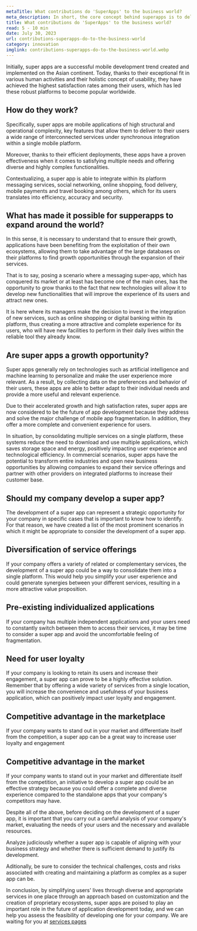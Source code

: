 ```yaml
---
metaTitle: What contributions do 'SuperApps' to the business world?
meta_description: In short, the core concept behind superapps is to deliver value through a more convenient, intuitive and efficient user experience. This translates into efficiency, accuracy and security for both businesses and users.
title: What contributions do 'SuperApps' to the business world?
read: 5 - 10 min
date: July 30, 2023
url: contributions-superapps-do-to-the-business-world
category: innovation
imglink: contributions-superapps-do-to-the-business-world.webp
---
```


Initially, super apps are a successful mobile development trend created and implemented on the Asian continent. Today, thanks to their exceptional fit in various human activities and their holistic concept of usability, they have achieved the highest satisfaction rates among their users, which has led these robust platforms to become popular worldwide.

## How do they work?

Specifically, super apps are mobile applications of high structural and operational complexity, key features that allow them to deliver to their users a wide range of interconnected services under synchronous integration within a single mobile platform.

Moreover, thanks to their efficient deployments, these apps have a proven effectiveness when it comes to satisfying multiple needs and offering diverse and highly complex functionalities.

Contextualizing, a super app is able to integrate within its platform messaging services, social networking, online shopping, food delivery, mobile payments and travel booking among others, which for its users translates into efficiency, accuracy and security.

## What has made it possible for supperapps to expand around the world?

In this sense, it is necessary to understand that to ensure their growth, applications have been benefiting from the exploitation of their own ecosystems, allowing them to take advantage of the large databases on their platforms to find growth opportunities through the expansion of their services.

That is to say, posing a scenario where a messaging super-app, which has conquered its market or at least has become one of the main ones, has the opportunity to grow thanks to the fact that new technologies will allow it to develop new functionalities that will improve the experience of its users and attract new ones.

It is here where its managers make the decision to invest in the integration of new services, such as online shopping or digital banking within its platform, thus creating a more attractive and complete experience for its users, who will have new facilities to perform in their daily lives within the reliable tool they already know.

## Are super apps a growth opportunity?

Super apps generally rely on technologies such as artificial intelligence and machine learning to personalize and make the user experience more relevant. As a result, by collecting data on the preferences and behavior of their users, these apps are able to better adapt to their individual needs and provide a more useful and relevant experience.

Due to their accelerated growth and high satisfaction rates, super apps are now considered to be the future of app development because they address and solve the major challenge of mobile app fragmentation. In addition, they offer a more complete and convenient experience for users.

In situation, by consolidating multiple services on a single platform, these systems reduce the need to download and use multiple applications, which saves storage space and energy, positively impacting user experience and technological efficiency. In commercial scenarios, super apps have the potential to transform entire industries and open new business opportunities by allowing companies to expand their service offerings and partner with other providers on integrated platforms to increase their customer base.

## Should my company develop a super app?

The development of a super app can represent a strategic opportunity for your company in specific cases that is important to know how to identify. For that reason, we have created a list of the most prominent scenarios in which it might be appropriate to consider the development of a super app.

## Diversification of service offerings

If your company offers a variety of related or complementary services, the development of a super app could be a way to consolidate them into a single platform. This would help you simplify your user experience and could generate synergies between your different services, resulting in a more attractive value proposition.

## Pre-existing individualized applications

If your company has multiple independent applications and your users need to constantly switch between them to access their services, it may be time to consider a super app and avoid the uncomfortable feeling of fragmentation.

## Need for user loyalty

If your company is looking to retain its users and increase their engagement, a super app can prove to be a highly effective solution. Remember that by offering a wide variety of services from a single location, you will increase the convenience and usefulness of your business application, which can positively impact user loyalty and engagement.

## Competitive advantage in the marketplace

If your company wants to stand out in your market and differentiate itself from the competition, a super app can be a great way to increase user loyalty and engagement

## Competitive advantage in the market

If your company wants to stand out in your market and differentiate itself from the competition, an initiative to develop a super app could be an effective strategy because you could offer a complete and diverse experience compared to the standalone apps that your company's competitors may have.

Despite all of the above, before deciding on the development of a super app, it is important that you carry out a careful analysis of your company's market, evaluating the needs of your users and the necessary and available resources.

Analyze judiciously whether a super app is capable of aligning with your business strategy and whether there is sufficient demand to justify its development.

Aditionally, be sure to consider the technical challenges, costs and risks associated with creating and maintaining a platform as complex as a super app can be.

In conclusion, by simplifying users' lives through diverse and appropriate services in one place through an approach based on customization and the creation of proprietary ecosystems, super apps are poised to play an important role in the future of application development today, and we can help you assess the feasibility of developing one for your company. We are waiting for you at [services pages](https://www.dreamcodesoft.com/en/services)
